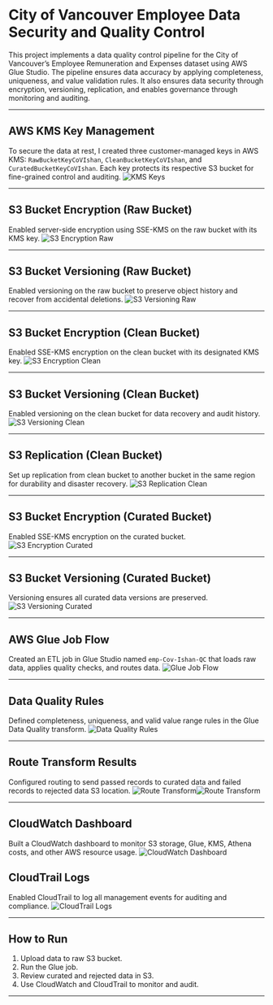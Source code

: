 # City of Vancouver Employee Data Security and Quality Control

This project implements a data quality control pipeline for the City of Vancouver’s Employee Remuneration and Expenses dataset using AWS Glue Studio. The pipeline ensures data accuracy by applying completeness, uniqueness, and value validation rules. It also ensures data security through encryption, versioning, replication, and enables governance through monitoring and auditing.

---

## AWS KMS Key Management
To secure the data at rest, I created three customer-managed keys in AWS KMS: `RawBucketKeyCoVIshan`, `CleanBucketKeyCoVIshan`, and `CuratedBucketKeyCoVIshan`. Each key protects its respective S3 bucket for fine-grained control and auditing.
![KMS Keys](https://github.com/ishan1235k/Screenshots/blob/main/Screenshot%202025-06-14%20134529.png)

---

## S3 Bucket Encryption (Raw Bucket)
Enabled server-side encryption using SSE-KMS on the raw bucket with its KMS key.
![S3 Encryption Raw](https://github.com/ishan1235k/Screenshots/blob/main/Screenshot%202025-06-14%20134740.png)

---

## S3 Bucket Versioning (Raw Bucket)
Enabled versioning on the raw bucket to preserve object history and recover from accidental deletions.
![S3 Versioning Raw](https://github.com/ishan1235k/Screenshots/blob/main/Screenshot%202025-06-14%20134841.png)

---

## S3 Bucket Encryption (Clean Bucket)
Enabled SSE-KMS encryption on the clean bucket with its designated KMS key.
![S3 Encryption Clean](https://github.com/ishan1235k/Screenshots/blob/main/Screenshot%202025-06-14%20135553.png)

---

## S3 Bucket Versioning (Clean Bucket)
Enabled versioning on the clean bucket for data recovery and audit history.
![S3 Versioning Clean](https://github.com/ishan1235k/Screenshots/blob/main/Screenshot%202025-06-14%20135448.png)

---

## S3 Replication (Clean Bucket)
Set up replication from clean bucket to another bucket in the same region for durability and disaster recovery.
![S3 Replication Clean](https://github.com/ishan1235k/Screenshots/blob/main/Screenshot%202025-06-14%20141042.png)

---

## S3 Bucket Encryption (Curated Bucket)
Enabled SSE-KMS encryption on the curated bucket.
![S3 Encryption Curated](https://github.com/ishan1235k/Screenshots/blob/main/Screenshot%202025-06-14%20140412.png)

---

## S3 Bucket Versioning (Curated Bucket)
Versioning ensures all curated data versions are preserved.
![S3 Versioning Curated](https://github.com/ishan1235k/Screenshots/blob/main/Screenshot%202025-06-14%20140327.png)

---

## AWS Glue Job Flow
Created an ETL job in Glue Studio named `emp-Cov-Ishan-QC` that loads raw data, applies quality checks, and routes data.
![Glue Job Flow](https://github.com/ishan1235k/Screenshots/blob/main/Screenshot%202025-06-14%20235608.png)

---

## Data Quality Rules
Defined completeness, uniqueness, and valid value range rules in the Glue Data Quality transform.
![Data Quality Rules](https://github.com/ishan1235k/Screenshots/blob/main/Screenshot%202025-06-14%20235635.png)

---

## Route Transform Results
Configured routing to send passed records to curated data and failed records to rejected data S3 location.
![Route Transform](https://github.com/ishan1235k/Screenshots/blob/main/Screenshot%202025-06-15%20000758.png)![Route Transform](https://github.com/ishan1235k/Screenshots/blob/main/Screenshot%202025-06-21%20193957.png)



---

## CloudWatch Dashboard
Built a CloudWatch dashboard to monitor S3 storage, Glue, KMS, Athena costs, and other AWS resource usage.
![CloudWatch Dashboard](https://github.com/ishan1235k/Screenshots/blob/main/Screenshot%202025-06-15%20130928.png)



## CloudTrail Logs
Enabled CloudTrail to log all management events for auditing and compliance.
![CloudTrail Logs](https://github.com/ishan1235k/Screenshots/blob/main/Screenshot%202025-06-15%20134209.png)

---

## How to Run
1. Upload data to raw S3 bucket.
2. Run the Glue job.
3. Review curated and rejected data in S3.
4. Use CloudWatch and CloudTrail to monitor and audit.

---

